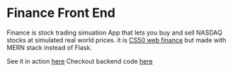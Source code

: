 # Finance Front End
Finance is stock trading simuation App that lets you buy and sell NASDAQ stocks at simulated real world prices.
it is [CS50 web finance](https://cs50.harvard.edu/x/2020/tracks/web/finance/) but made with MERN stack instead of Flask.

See it in action [here](https://finance-86288.web.app)
Checkout backend code [here](https://github.com/prateekbhatia1402/finance-cs50-backend)
